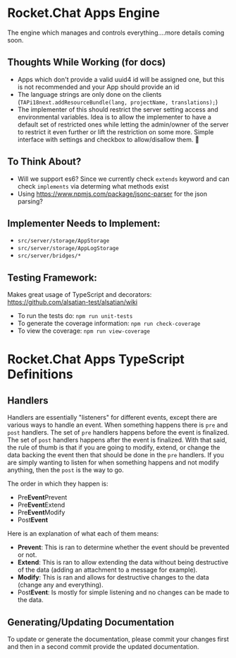 # Rocket.Chat Apps Engine
The engine which manages and controls everything....more details coming soon.

## Thoughts While Working (for docs)
- Apps which don't provide a valid uuid4 id will be assigned one, but this is not recommended and your App should provide an id
- The language strings are only done on the clients (`TAPi18next.addResourceBundle(lang, projectName, translations);`)
- The implementer of this should restrict the server setting access and environmental variables. Idea is to allow the implementer to have a default set of restricted ones while letting the admin/owner of the server to restrict it even further or lift the restriction on some more. Simple interface with settings and checkbox to allow/disallow them. :thinking:

## To Think About?
- Will we support es6? Since we currently check `extends` keyword and can check `implements` via determing what methods exist
- Using https://www.npmjs.com/package/jsonc-parser for the json parsing?

## Implementer Needs to Implement:
- `src/server/storage/AppStorage`
- `src/server/storage/AppLogStorage`
- `src/server/bridges/*`

## Testing Framework:
Makes great usage of TypeScript and decorators: https://github.com/alsatian-test/alsatian/wiki
* To run the tests do: `npm run unit-tests`
* To generate the coverage information: `npm run check-coverage`
* To view the coverage: `npm run view-coverage`

# Rocket.Chat Apps TypeScript Definitions

## Handlers
Handlers are essentially "listeners" for different events, except there are various ways to handle an event.
When something happens there is `pre` and `post` handlers.
The set of `pre` handlers happens before the event is finalized.
The set of `post` handlers happens after the event is finalized.
With that said, the rule of thumb is that if you are going to modify, extend, or change the data backing the event then that should be done in the `pre` handlers. If you are simply wanting to listen for when something happens and not modify anything, then the `post` is the way to go.

The order in which they happen is:
* Pre**Event**Prevent
* Pre**Event**Extend
* Pre**Event**Modify
* Post**Event**

Here is an explanation of what each of them means:
* **Prevent**: This is ran to determine whether the event should be prevented or not.
* **Extend**: This is ran to allow extending the data without being destructive of the data (adding an attachment to a message for example).
* **Modify**: This is ran and allows for destructive changes to the data (change any and everything).
* Post**Event**: Is mostly for simple listening and no changes can be made to the data.

## Generating/Updating Documentation
To update or generate the documentation, please commit your changes first and then in a second commit provide the updated documentation.
